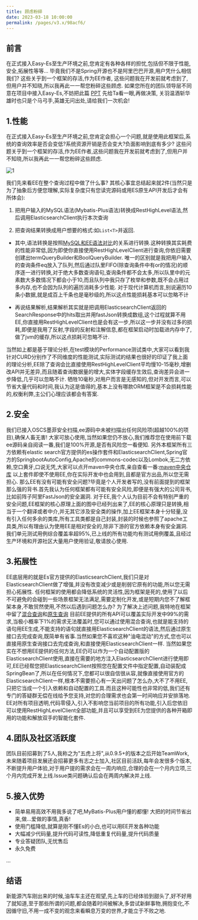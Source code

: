 ```yaml
---
title: 顾虑粉碎
date: 2023-03-18 10:00:00
permalink: /pages/v3.x/98acf6/
---
```

## 前言
在正式接入Easy-Es至生产环境之前,您肯定有各种各样的担忧,包括但不限于性能,安全,拓展性等等...
毕竟我们不是Spring开源也不是阿里巴巴开源,用户凭什么相信我们? 这些关乎到一个框架的存活,作为EE作者,
这些问题我在开发前就考虑到了,但用户并不知晓,所以我再此一一帮您粉碎这些顾虑.
如果您所在的团队领导层不同意在项目中接入Easy-Es,不妨把此篇 [PPT](https://iknow.hs.net/21df32cf-35fb-44f0-945f-06330408c1bd.pptx) 先给Ta看一眼,再做决策,
关羽温酒斩华雄时也只是个马弓手,英雄无问出处,请给我们一次机会!

## 1.性能

在正式接入Easy-Es至生产环境之前,您肯定会担心一个问题,就是使用此框架后,系统的查询效率是否会变低?系统资源开销是否会变大?负面影响到底有多少?
这些问题关乎到一个框架的存活,作为EE作者,这些问题我在开发前就考虑到了,但用户并不知晓,所以我再此一一帮您粉碎这些顾虑.

![1](https://iknow.hs.net/a057bb79-2f27-4785-b177-87f3056fe920.jpg)

我们先来看EE在整个查询过程中做了什么事? 其核心事宜总结起来就2件(当然只是为了抽象后方便您理解,实际复杂度只有您读完源码或用ES原生API开发后才会有所体会):


1. 把用户输入的MySQL语法(Mybatis-Plus语法)转换成RestHighLevel语法,然后调用ElasticsearchClient执行本次查询

1. 把查询结果转换成用户想要的格式:如`List<T>`并返回.


- 其中,语法转换是按照[MySQL和EE语法对比](/pages/8f3438/)的关系进行转换.这种转换其实耗费的性能非常低,因为即使你直接使用RestHighLevelClient进行查询,你依旧需要创建出termQueryBuilder和BoolQueryBuilder. 唯一的区别就是我把用户输入的查询条件eq放入了队列,然后通过队里FIFO(除查询条件中有or的情况)的顺序逐一进行转换,对于绝大多数查询语句,查询条件都不会太多,所以队里中的元素数大多数情况下都会小于10,而且队列中我只存了枚举和参数,既不会占用过多内存,也不会因为队列的遍历消耗多少性能. 对于现代计算机而言,别说遍历10条小数据,就是成百上千条也是毫秒级的,所以这点性能损耗基本可以忽略不计

- 再说结果解析,结果解析其实就是把调用ElasticsearchClient返回的SearchResponse中的hits取出并用fastJson转换成数组,这个过程就算不用EE,你直接用RestHighLevelClient也是会有这一步,所以这一步并没有过多的损耗,即便是我用了反射,字段的反射和注解信息,都在框架启动时加载进内存中了,做了jvm的缓存,所以这点损耗可忽略不计.


当然如上都是基于理论分析,在test模块的Performance测试类中,大家可以看到我针对CURD分别作了不同维度的性能测试,实际测试的结果也很好的印证了我上面的理论分析,EE除了查询会比直接使用RestHighLevelClient平均慢10-15毫秒,增删改API并无差异,而且随着查询数据量的增大,实体字段缓存生效后,查询差异会进一步降低,几乎可以忽略不计.  牺牲10毫秒,对用户而言是无感知的,但对开发而言,可以节省大量代码和时间,我认为这是值得的,基本上没有哪款ORM框架是不会损耗性能的,权衡利弊,主公们心理应该都会有答案.

## 2.安全

我们已接入OSCS墨菲安全扫描,ee源码中未被扫描出任何风险项(超越100%的项目),确保人畜无害! 大家可放心使用,当然如果您仍不放心,我们推荐您在使用前下载ee源码亲自阅读一番,我们是100%开源,是否有风险您一看便知.
另外本框架所有三方依赖有elastic search官方提供的es操作套件和ElasticsearchClient,Spring官方的SpringbootAutoConfig,Apache的commons-codec以及Lombok,无二方依赖,空口黄牙,口说无凭,大家可以点开maven中央仓库,亲自查看一番:[maven中央仓库](https://search.maven.org/search?q=easy-es)
以上套件即使不使用EE,你在实际开发中也会用到,且都是官方出品,所以您无需担心.
那么EE有没有可能有安全问题?毕竟是个人开发者写的,没有前面提到的框架那么强的背书.首先我认为任何框架都有可能有安全风险,即便是有强大的公司背书,比如前阵子阿里FastJson的安全漏洞. 对于EE,我个人认为目前不会有特别严重的安全问题,EE框架的核心原理上面的图中已经列出来了,EE的核心原理只是转换,相当于一个翻译或者中介,并无其它涉及安全类的操作,加上EE框架本身十分轻量,没有引入任何多余的类库,所有工具类都是自己封装,封装的时候也参照了apache工具类,所以有理由认为使用EE是相对安全的,除非下游的官方依赖本身有安全漏洞.
我们单元测试用例综合覆盖率超95%,已上线的所有功能均有测试用例覆盖,且经过生产环境和开源社区大量用户使用验证,敬请放心使用.

## 3.拓展性

EE底层用的就是Es官方提供的ElasticsearchClient,我们只是对ElasticsearchClient做了增强,并没有改变减少或是削弱它原有的功能,所以您无需担心拓展性.
任何框架的使用都会降低系统的灵活性,因为框架是死的,使用了以后不可避免的会碰到一些场景框架无法满足,需要定制化开发,或是短期内您不了解框架本身,不敢贸然使用,不然以后遇到问题怎么办? 
为了解决上述问题,我特地在框架中留了[混合查询](/pages/5743eb/)和[原生查询](/pages/d3d918/)
目前EE提供的所有API可以覆盖实际开发中99%的需求,当极小概率下1%的需求无法覆盖时,您可以通过使用混合查询,也就是能支持的语句用EE生成,不能支持的语句就直接用ElasticsearchClient的语法,然后通过原生接口去完成查询,既简单有省事.当然如果您不喜欢这种"油电混动"的方式,您也可以直接用原生查询接口去完成查询,和直接使用ElasticsearchClient一样.
当然如果您实在不想用EE提供的任何方法,EE仍可以作为一个自动配置版的ElasticsearchClient使用,直接在需要的地方注入ElasticsearchClient进行使用即可,EE已经帮您把ElasticsearchClient按照您在配置文件中指定配置,自动装配成SpringBean了,所以在任何情况下,您都可以很自信很从容,就像直接使用官方的ElasticsearchClient一样,根本不需要担心有一天出问题了怎么办,大不了不用EE,只把它当成一个引入依赖和自动配置的工具.而且这种可能性也非常的低,我们还有专门的答疑群无偿在线给予您支持,对您的合理需求也会第一时间响应并安排落地.
EE对所有项目透明,代码零侵入,引入不影响您当前项目的所有功能,引入后您依旧可以使用RestHighLevelClient全部功能,并且可以享受到EE为您提供的各种开箱即用的功能和解放双手的智能化套件.

## 4.团队及社区活跃度

团队目前招募到了5人,我称之为"五虎上将",从0.9.5+的版本之后开始TeamWork,未来随着项目发展还会招募更多有志之士加入,社区目前活跃,每年会发很多个版本,不断提升用户体验,对于用户提的需求会在一周内响应,合理的会在一个月内立项,三个月内完成开发上线.Issue类问题确认后会在两周内解决并上线.

## 5.接入优势

- 简单易用高效不用我多说了吧,MyBatis-Plus用户懂的都懂! 大把的时间节省出来,做...爱做的事情,真香!
- 使用门槛降低,就算是刚不懂Es的小白,也可以用EE开发各种功能
- 大幅减少代码量,提升代码可读性,降低重复代码量,提升代码质量
- 专业答疑团队,无忧售后
- 永久免费

...

## 结语

新能源汽车刚出来的时候,油车车主还在观望,先上车的已经体验到甜头了,好不好用了就知道,至于那些所谓的问题,都会随着时间被解决,多尝试新鲜事物,拥抱变化,不因循守旧,不用一成不变的观念来看瞬息万变的世界,才能立于不败之地.

